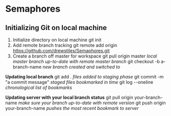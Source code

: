 # Semaphores

## Initializing Git on local machine

1. Initialize directory on local machine
	git init
2. Add remote branch tracking
	git remote add origin https://github.com/drewstiles/Semaphores.git
3. Create a branch off master for workspace
	git pull origin master
	*local master branch up-to-date with remote master branch*
	git checkout -b a-branch-name
	*new branch created and switched to*


**Updating local branch**
	git add .
	*files added to staging phase*
	git commit -m "a commit message"
	*staged files bookmarked in time*
	git log --oneline
	*chronological list of bookmarks*
	
**Updating server with your local branch status**
	git pull origin your-branch-name
	*make sure your branch up-to-date with remote version*
	git push origin your-branch-name
	*pushes the most recent bookmark to server*


